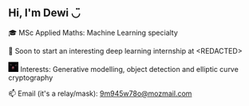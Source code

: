 ## Hi, I'm Dewi ◡̈

🎓 MSc Applied Maths: Machine Learning specialty

🚀 Soon to start an interesting deep learning internship at \<REDACTED>

<img src="cat.png" alt="Logo" width="20"/> Interests: Generative modelling, object detection and elliptic curve cryptography

📫 Email (it's a relay/mask): [9m945w78o@mozmail.com](mailto:9m945w78o@mozmail.com)
